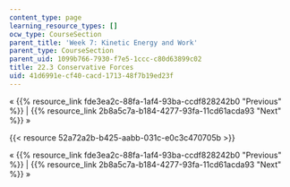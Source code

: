 ```yaml
---
content_type: page
learning_resource_types: []
ocw_type: CourseSection
parent_title: 'Week 7: Kinetic Energy and Work'
parent_type: CourseSection
parent_uid: 1099b766-7930-f7e5-1ccc-c80d63899c02
title: 22.3 Conservative Forces
uid: 41d6991e-cf40-cacd-1713-48f7b19ed23f
---
```


« {{% resource_link fde3ea2c-88fa-1af4-93ba-ccdf828242b0 "Previous" %}} | {{% resource_link 2b8a5c7a-b184-4277-93fa-11cd61acda93 "Next" %}} »

{{< resource 52a72a2b-b425-aabb-031c-e0c3c470705b >}}

« {{% resource_link fde3ea2c-88fa-1af4-93ba-ccdf828242b0 "Previous" %}} | {{% resource_link 2b8a5c7a-b184-4277-93fa-11cd61acda93 "Next" %}} »